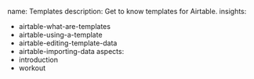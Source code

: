 name: Templates
description: Get to know templates for Airtable.
insights:
  - airtable-what-are-templates
  - airtable-using-a-template
  - airtable-editing-template-data
  - airtable-importing-data
aspects:
  - introduction
  - workout
 
